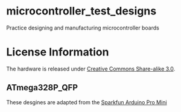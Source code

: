 # microcontroller_test_designs
Practice designing and manufacturing microcontroller boards

# License Information

The hardware is released under [Creative Commons Share-alike 3.0](http://creativecommons.org/licenses/by-sa/3.0/).  

## ATmega328P_QFP

These desgines are adapted from the [Sparkfun Arduino Pro Mini](https://github.com/sparkfun/Arduino_Pro_Mini_328)

